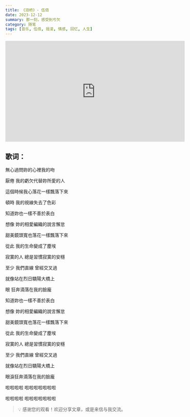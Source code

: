 ```yaml
---
title: 《泪桥》- 伍佰
date: 2023-12-12
summary: 那一刻，感受到亏欠
category: 随笔
tags: [音乐, 伍佰, 摇滚, 情感, 回忆, 人生]
---
```


<iframe width="560" height="315" src="https://www.youtube.com/embed/x-pCAngjeOw?si=dI89CNeMDEJDZl89" title="YouTube video player" frameborder="0" allow="accelerometer; autoplay; clipboard-write; encrypted-media; gyroscope; picture-in-picture; web-share" referrerpolicy="strict-origin-when-cross-origin" allowfullscreen></iframe>

## 歌词：

無心過問妳的心裡我的吻

厭倦 我的虧欠代替妳所愛的人

這個時候我心落花一樣飄落下來

頓時 我的視線失去了色彩

知道妳也一樣不善於表白

想像 妳的相愛編織的說言懈怠

甜美鏡頭寬也落花一樣飄落下來

從此 我的生命變成了塵埃

寂寞的人 總是習慣寂寞的安穩

至少 我們直線 曾經交叉過

就像站在烈日驕陽大橋上

眼 狂奔滴落在我的臉龐

知道妳也一樣不善於表白

想像 妳的相愛編織的說言懈怠

甜美鏡頭寬也落花一樣飄落下來

從此 我的生命變成了塵埃

寂寞的人 總是習慣寂寞的安穩

至少 我們直線 曾經交叉過

就像站在烈日驕陽大橋上

眼淚狂奔滴落在我的臉龐

啦啦啦啦 啦啦啦啦啦啦啦

啦啦啦啦 啦啦啦啦啦啦啦

> 💡 感谢您的观看！欢迎分享文章，或是来信与我交流。